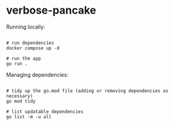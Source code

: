 # verbose-pancake

Running locally:
``` pwsh

# run dependencies
docker compose up -d

# run the app
go run .

```

Managing dependencies:
``` pwsh

# tidy up the go.mod file (adding or removing dependencies as necessary)
go mod tidy

# list updatable dependencies
go list -m -u all

```